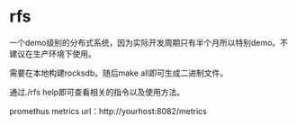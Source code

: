 # rfs
一个demo级别的分布式系统，因为实际开发周期只有半个月所以特别demo。不建议在生产环境下使用。

需要在本地构建rocksdb。随后make all即可生成二进制文件。

通过./rfs help即可查看相关的指令以及使用方法。

promethus metrics url：http://yourhost:8082/metrics